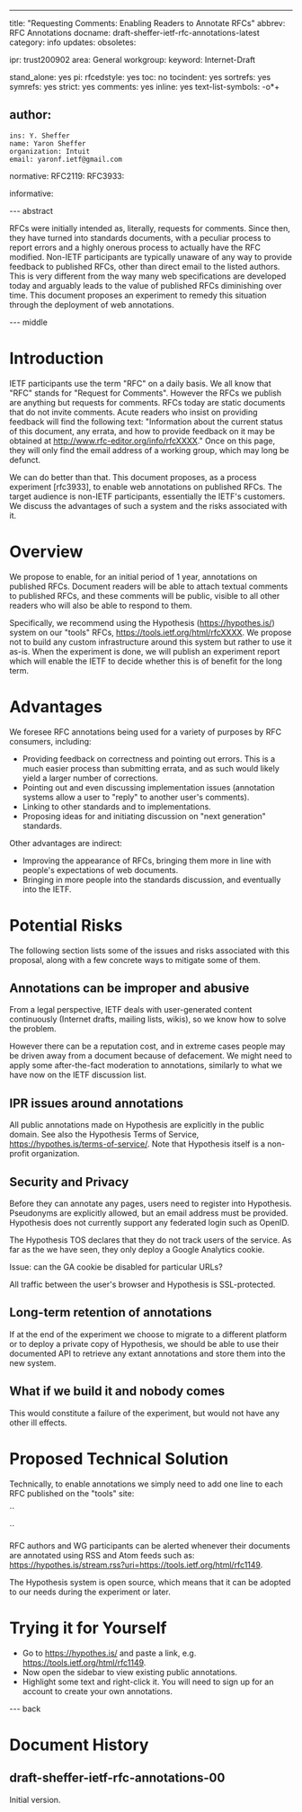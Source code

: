 ---
title: "Requesting Comments: Enabling Readers to Annotate RFCs"
abbrev: RFC Annotations
docname: draft-sheffer-ietf-rfc-annotations-latest
category: info
updates: 
obsoletes:

ipr: trust200902
area: General
workgroup:
keyword: Internet-Draft

stand_alone: yes
pi:
  rfcedstyle: yes
  toc: no
  tocindent: yes
  sortrefs: yes
  symrefs: yes
  strict: yes
  comments: yes
  inline: yes
  text-list-symbols: -o*+

author:
  -
    ins: Y. Sheffer
    name: Yaron Sheffer
    organization: Intuit
    email: yaronf.ietf@gmail.com

normative:
  RFC2119:
  RFC3933:

informative:

--- abstract

RFCs were initially intended as, literally, requests for comments. Since then,
they have turned into standards documents,
with a peculiar process to report errors and a highly
onerous process to actually
have the RFC modified. Non-IETF participants are typically unaware of any way to provide
feedback to published RFCs, other than direct email to the listed authors.
This is very different from the way many web specifications are
developed today and arguably leads to the value of published RFCs diminishing over time.
This document proposes an experiment to remedy this situation through the deployment
of web annotations.

--- middle

# Introduction

IETF participants use the term "RFC" on a daily basis. We all know that "RFC" stands for
"Request for Comments". However the RFCs we publish are anything but requests for
comments. RFCs today are static documents that do not invite comments.
Acute readers who insist on providing
feedback will find the following text: "Information about the current status
of this document, any errata,
and how to provide feedback on it may be obtained at
http://www.rfc-editor.org/info/rfcXXXX." Once on this page, they will only find the
email address
of a working group, which may long be defunct.

We can do better than that. This document proposes, as a process experiment [rfc3933],
to enable web annotations on published RFCs. The target audience is non-IETF participants,
essentially the IETF's customers.
We discuss the advantages of such a system and the risks
associated with it.

# Overview

We propose to enable, for an initial period of 1 year, annotations on published RFCs.
Document readers will be able to attach textual comments to published RFCs,
and these comments will be public, visible to all other readers who will also
be able to respond to them.

Specifically,
we recommend using the Hypothesis (https://hypothes.is/) system on our "tools" RFCs,
https://tools.ietf.org/html/rfcXXXX. We propose not to build any custom infrastructure around
this system but rather to use it as-is. When the experiment is done,
we will publish an experiment
report which will enable the IETF to decide whether this is of benefit for the
long term.

# Advantages

We foresee RFC annotations being used for a variety of purposes by RFC consumers, including:

 * Providing feedback on correctness and pointing out errors. This is a much easier
process than submitting errata, and as such would likely yield a larger number of corrections.
 * Pointing out and even discussing implementation issues (annotation systems
allow a user to "reply" to another user's comments).
 * Linking to other standards and to implementations.
 * Proposing ideas for and initiating discussion on "next generation" standards.

Other advantages are indirect:

 * Improving the appearance of RFCs, bringing them more in line with people's expectations of web documents.
 * Bringing in more people into the standards discussion, and eventually into the IETF.

# Potential Risks

The following section lists some of the issues and risks associated with this proposal,
along with a few concrete ways to mitigate some of them.

## Annotations can be improper and abusive

From a legal perspective, IETF deals with user-generated content continuously (Internet
drafts, mailing lists, wikis), so we know how to solve the problem.

However there can be a reputation cost, and in extreme cases people
may be driven away from a document because of defacement.
We might need to apply some after-the-fact
moderation to annotations, similarly to what we have now on the IETF discussion list.

## IPR issues around annotations

All public annotations made on Hypothesis are explicitly in the public domain.
See also the Hypothesis Terms
of Service, https://hypothes.is/terms-of-service/. Note that Hypothesis itself
is a non-profit organization.

## Security and Privacy

Before they can annotate any pages, users need to register into Hypothesis. Pseudonyms
are explicitly allowed, but an email address must be provided.
Hypothesis does not currently support any federated login such as OpenID.

The Hypothesis TOS declares that they do not track users of the service. As far as the
we have seen, they only deploy a Google Analytics cookie.

Issue: can the GA cookie be disabled for particular URLs?

All traffic between the user's browser and Hypothesis is SSL-protected.

## Long-term retention of annotations

If at the end of the experiment we choose to migrate to a different platform or to deploy
a private copy of Hypothesis, we should be able to use their documented API to retrieve
any extant annotations and store them into the new system.

## What if we build it and nobody comes

This would constitute a failure of the experiment, but would not have any other ill effects.

# Proposed Technical Solution

Technically, to enable annotations we simply need to add one line to each RFC published
on the "tools" site:

``
<script async defer src="https://hypothes.is/embed.js"></script>
``

RFC authors and WG participants can be alerted whenever their documents are annotated
using RSS and Atom feeds such as:
https://hypothes.is/stream.rss?uri=https://tools.ietf.org/html/rfc1149.

The Hypothesis system is open source, which means that it can be adopted to our needs
during the experiment or later.

# Trying it for Yourself

* Go to https://hypothes.is/ and paste a link, e.g. https://tools.ietf.org/html/rfc1149.
* Now open the sidebar to view existing public annotations.
* Highlight some text and right-click it. You will need to sign up for an account
to create your own annotations. 

--- back

# Document History

## draft-sheffer-ietf-rfc-annotations-00

Initial version.
